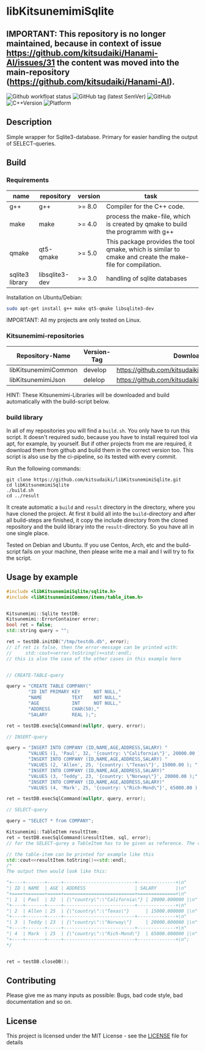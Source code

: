# libKitsunemimiSqlite

## IMPORTANT: This repository is no longer maintained, because in context of issue https://github.com/kitsudaiki/Hanami-AI/issues/31 the content was moved into the main-repository (https://github.com/kitsudaiki/Hanami-AI).

![Github workfloat status](https://img.shields.io/github/actions/workflow/status/kitsudaiki/libKitsunemimiSqlite/build_test.yml?branch=develop&style=flat-square&label=build%20and%20test)
![GitHub tag (latest SemVer)](https://img.shields.io/github/v/tag/kitsudaiki/libKitsunemimiSqlite?label=version&style=flat-square)
![GitHub](https://img.shields.io/github/license/kitsudaiki/libKitsunemimiSqlite?style=flat-square)
![C++Version](https://img.shields.io/badge/c%2B%2B-17-blue?style=flat-square)
![Platform](https://img.shields.io/badge/platform-Linux--x64-lightgrey?style=flat-square)

## Description

Simple wrapper for Sqlite3-database. Primary for easier handling the output of SELECT-queries.

## Build

### Requirements

name | repository | version | task
--- | --- | --- | ---
g++ | g++ | >= 8.0 | Compiler for the C++ code.
make | make | >= 4.0 | process the make-file, which is created by qmake to build the programm with g++
qmake | qt5-qmake | >= 5.0 | This package provides the tool qmake, which is similar to cmake and create the make-file for compilation.
sqlite3 library | libsqlite3-dev | >= 3.0 | handling of sqlite databases

Installation on Ubuntu/Debian:

```bash
sudo apt-get install g++ make qt5-qmake libsqlite3-dev
```

IMPORTANT: All my projects are only tested on Linux.

### Kitsunemimi-repositories

Repository-Name | Version-Tag | Download-Path
--- | --- | ---
libKitsunemimiCommon | develop |  https://github.com/kitsudaiki/libKitsunemimiCommon.git
libKitsunemimiJson| delelop |  https://github.com/kitsudaiki/libKitsunemimiJson.git

HINT: These Kitsunemimi-Libraries will be downloaded and build automatically with the build-script below.

### build library

In all of my repositories you will find a `build.sh`. You only have to run this script. It doesn't required sudo, because you have to install required tool via apt, for example, by yourself. But if other projects from me are required, it download them from github and build them in the correct version too. This script is also use by the ci-pipeline, so its tested with every commit.


Run the following commands:

```
git clone https://github.com/kitsudaiki/libKitsunemimiSqlite.git
cd libKitsunemimiSqlite
./build.sh
cd ../result
```

It create automatic a `build` and `result` directory in the directory, where you have cloned the project. At first it build all into the `build`-directory and after all build-steps are finished, it copy the include directory from the cloned repository and the build library into the `result`-directory. So you have all in one single place.

Tested on Debian and Ubuntu. If you use Centos, Arch, etc and the build-script fails on your machine, then please write me a mail and I will try to fix the script.

## Usage by example

```cpp
#include <libKitsunemimiSqlite/sqlite.h>
#include <libKitsunemimiCommon/items/table_item.h>


Kitsunemimi::Sqlite testDB;
Kitsunemimi::ErrorContainer error;
bool ret = false;
std::string query = "";

ret = testDB.initDB("/tmp/testdb.db", error);
// if ret is false, then the error-message can be printed with:
//     std::cout<<error.toString()<<std::endl;
// this is also the case of the other cases in this example here


// CREATE-TABLE-query

query = "CREATE TABLE COMPANY("
        "ID INT PRIMARY KEY     NOT NULL,"
        "NAME           TEXT    NOT NULL,"
        "AGE            INT     NOT NULL,"
        "ADDRESS        CHAR(50),"
        "SALARY         REAL );";

ret = testDB.execSqlCommand(nullptr, query, error);

// INSERT-query

query = "INSERT INTO COMPANY (ID,NAME,AGE,ADDRESS,SALARY) "
        "VALUES (1, 'Paul', 32, '{country: \"California\"}', 20000.00 ); "
        "INSERT INTO COMPANY (ID,NAME,AGE,ADDRESS,SALARY) "
        "VALUES (2, 'Allen', 25, '{country: \"Texas\"}', 15000.00 ); "
        "INSERT INTO COMPANY (ID,NAME,AGE,ADDRESS,SALARY)"
        "VALUES (3, 'Teddy', 23, '{country: \"Norway\"}', 20000.00 );"
        "INSERT INTO COMPANY (ID,NAME,AGE,ADDRESS,SALARY)"
        "VALUES (4, 'Mark', 25, '{country: \"Rich-Mond\"}', 65000.00 );";

ret = testDB.execSqlCommand(nullptr, query, error);

// SELECT-query

query = "SELECT * from COMPANY";

Kitsunemimi::TableItem resultItem;
ret = testDB.execSqlCommand(&resultItem, sql, error);
// for the SELECT-qurey a TableItem has to be given as reference. The result of the query will be written into this object

// the table-item can be printed for example like this
std::cout<<resultItem.toString()<<std::endl;
/*
The output then would look like this:

"+----+-------+-----+--------------------------+--------------+\n"
"| ID | NAME  | AGE | ADDRESS                  | SALARY       |\n"
"+====+=======+=====+==========================+==============+\n"
"| 1  | Paul  | 32  | {\"country\":\"California\"} | 20000.000000 |\n"
"+----+-------+-----+--------------------------+--------------+\n"
"| 2  | Allen | 25  | {\"country\":\"Texas\"}      | 15000.000000 |\n"
"+----+-------+-----+--------------------------+--------------+\n"
"| 3  | Teddy | 23  | {\"country\":\"Norway\"}     | 20000.000000 |\n"
"+----+-------+-----+--------------------------+--------------+\n"
"| 4  | Mark  | 25  | {\"country\":\"Rich-Mond\"}  | 65000.000000 |\n"
"+----+-------+-----+--------------------------+--------------+\n";
*/


ret = testDB.closeDB();

```

## Contributing

Please give me as many inputs as possible: Bugs, bad code style, bad documentation and so on.

## License

This project is licensed under the MIT License - see the [LICENSE](LICENSE) file for details
